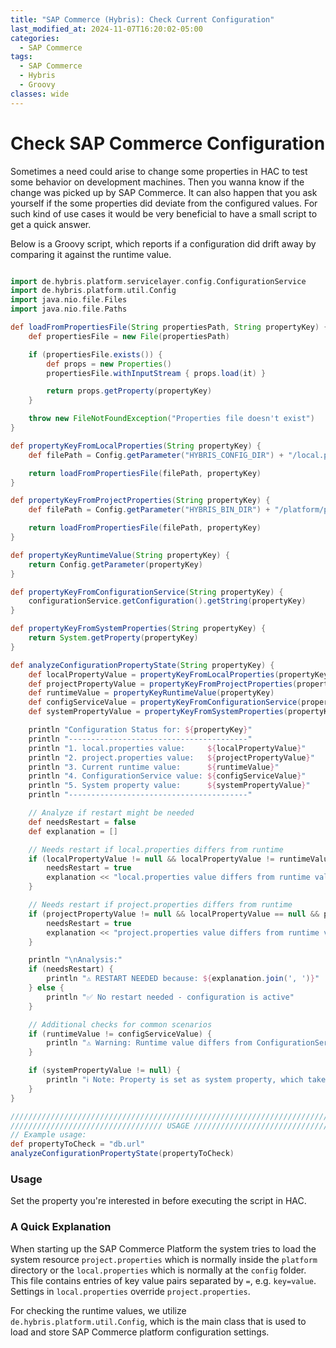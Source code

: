 ```yaml
---
title: "SAP Commerce (Hybris): Check Current Configuration"
last_modified_at: 2024-11-07T16:20:02-05:00
categories:
  - SAP Commerce
tags:
  - SAP Commerce
  - Hybris
  - Groovy
classes: wide
---
```


# Check SAP Commerce Configuration

Sometimes a need could arise to change some properties in HAC to test some behavior on development machines. Then you wanna know if the change was picked up by SAP Commerce. It can also happen that you ask yourself if the some properties did deviate from the configured values. For such kind of use cases it would be  very beneficial to have a small script to get a quick answer.

Below is a Groovy script, which reports if a configuration did drift away by comparing it against the runtime value. 

```groovy

import de.hybris.platform.servicelayer.config.ConfigurationService
import de.hybris.platform.util.Config
import java.nio.file.Files
import java.nio.file.Paths

def loadFromPropertiesFile(String propertiesPath, String propertyKey) {
    def propertiesFile = new File(propertiesPath)

    if (propertiesFile.exists()) {
        def props = new Properties()
        propertiesFile.withInputStream { props.load(it) }

        return props.getProperty(propertyKey)
    }

    throw new FileNotFoundException("Properties file doesn't exist")
}

def propertyKeyFromLocalProperties(String propertyKey) {
    def filePath = Config.getParameter("HYBRIS_CONFIG_DIR") + "/local.properties"

    return loadFromPropertiesFile(filePath, propertyKey)
}

def propertyKeyFromProjectProperties(String propertyKey) {
    def filePath = Config.getParameter("HYBRIS_BIN_DIR") + "/platform/project.properties"

    return loadFromPropertiesFile(filePath, propertyKey)
}

def propertyKeyRuntimeValue(String propertyKey) {
    return Config.getParameter(propertyKey)
}

def propertyKeyFromConfigurationService(String propertyKey) {
    configurationService.getConfiguration().getString(propertyKey)
}

def propertyKeyFromSystemProperties(String propertyKey) {
    return System.getProperty(propertyKey)
}

def analyzeConfigurationPropertyState(String propertyKey) {
    def localPropertyValue = propertyKeyFromLocalProperties(propertyKey)
    def projectPropertyValue = propertyKeyFromProjectProperties(propertyKey)
    def runtimeValue = propertyKeyRuntimeValue(propertyKey)
    def configServiceValue = propertyKeyFromConfigurationService(propertyKey)
    def systemPropertyValue = propertyKeyFromSystemProperties(propertyKey)

    println "Configuration Status for: ${propertyKey}"
    println "----------------------------------------"
    println "1. local.properties value:     ${localPropertyValue}"
    println "2. project.properties value:   ${projectPropertyValue}"
    println "3. Current runtime value:      ${runtimeValue}"
    println "4. ConfigurationService value: ${configServiceValue}"
    println "5. System property value:      ${systemPropertyValue}"
    println "----------------------------------------"

    // Analyze if restart might be needed
    def needsRestart = false
    def explanation = []

    // Needs restart if local.properties differs from runtime
    if (localPropertyValue != null && localPropertyValue != runtimeValue) {
        needsRestart = true
        explanation << "local.properties value differs from runtime value"
    }

    // Needs restart if project.properties differs from runtime
    if (projectPropertyValue != null && localPropertyValue == null && projectPropertyValue != runtimeValue) {
        needsRestart = true
        explanation << "project.properties value differs from runtime value"
    }

    println "\nAnalysis:"
    if (needsRestart) {
        println "⚠️ RESTART NEEDED because: ${explanation.join(', ')}"
    } else {
        println "✅ No restart needed - configuration is active"
    }

    // Additional checks for common scenarios
    if (runtimeValue != configServiceValue) {
        println "⚠️ Warning: Runtime value differs from ConfigurationService value - possible configuration override"
    }

    if (systemPropertyValue != null) {
        println "ℹ️ Note: Property is set as system property, which takes precedence over properties files"
    }
}

/////////////////////////////////////////////////////////////////////////////////////////
////////////////////////////////// USAGE ////////////////////////////////////////////////
// Example usage:
def propertyToCheck = "db.url"
analyzeConfigurationPropertyState(propertyToCheck)

```

### Usage

Set the property you're interested in before executing the script in HAC.

### A Quick Explanation

When starting up the SAP Commerce Platform the system tries to load the system resource `project.properties` which is normally inside the `platform` directory or the `local.properties` which is normally at the `config` folder. This file contains entries of key value pairs separated by `=`, e.g. `key=value`. Settings in `local.properties` override `project.properties`.

For checking the runtime values, we utilize `de.hybris.platform.util.Config`, which is the main class that is used to load and store SAP Commerce platform configuration settings.



